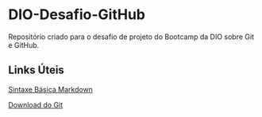 # DIO-Desafio-GitHub
Repositório criado para o desafio de projeto do Bootcamp da DIO sobre Git e GitHub.

## Links Úteis
[Sintaxe Básica Markdown](https://www.markdownguide.org/basic-syntax/)

[Download do Git](https://git-scm.com/downloads)
